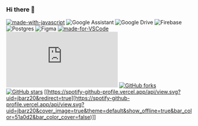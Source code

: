 ### Hi there 👋
[![made-with-javascript](https://img.shields.io/badge/Made%20with-JavaScript-1f425f.svg)](https://www.javascript.com)
![Google Assistant](https://img.shields.io/badge/google%20assistant-4285F4?style=for-the-badge&logo=google%20assistant&logoColor=white)
![Google Drive](https://img.shields.io/badge/Google%20Drive-4285F4?style=for-the-badge&logo=googledrive&logoColor=white)
![Firebase](https://img.shields.io/badge/Firebase-039BE5?style=for-the-badge&logo=Firebase&logoColor=white)
![Postgres](https://img.shields.io/badge/postgres-%23316192.svg?style=for-the-badge&logo=postgresql&logoColor=white)
![Figma](https://img.shields.io/badge/figma-%23F24E1E.svg?style=for-the-badge&logo=figma&logoColor=white)
[![made-for-VSCode](https://img.shields.io/badge/Made%20for-VSCode-1f425f.svg)](https://code.visualstudio.com/)
[![GitHub branches](https://badgen.net/github/branches/Naereen/Strapdown.js)](https://github.com/Naereen/Strapdown.js/)
[![GitHub forks](https://img.shields.io/github/forks/Naereen/StrapDown.js.svg?style=social&label=Fork&maxAge=2592000)](https://GitHub.com/Naereen/StrapDown.js/network/)
[![GitHub stars](https://img.shields.io/github/stars/Naereen/StrapDown.js.svg?style=social&label=Star&maxAge=2592000)](https://GitHub.com/Naereen/StrapDown.js/stargazers/)
[[https://spotify-github-profile.vercel.app/api/view.svg?uid=jbarz20&redirect=true][https://spotify-github-profile.vercel.app/api/view.svg?uid=jbarz20&cover_image=true&theme=default&show_offline=true&bar_color=51a0d2&bar_color_cover=false)]]

<!--
**JesusBarboza1994/JesusBarboza1994** is a ✨ _special_ ✨ repository because its `README.md` (this file) appears on your GitHub profile.

Here are some ideas to get you started:

- 🔭 I’m currently working on ...
- 🌱 I’m currently learning ...
- 👯 I’m looking to collaborate on ...
- 🤔 I’m looking for help with ...
- 💬 Ask me about ...
- 📫 How to reach me: ...
- 😄 Pronouns: ...
- ⚡ Fun fact: ...
-->
